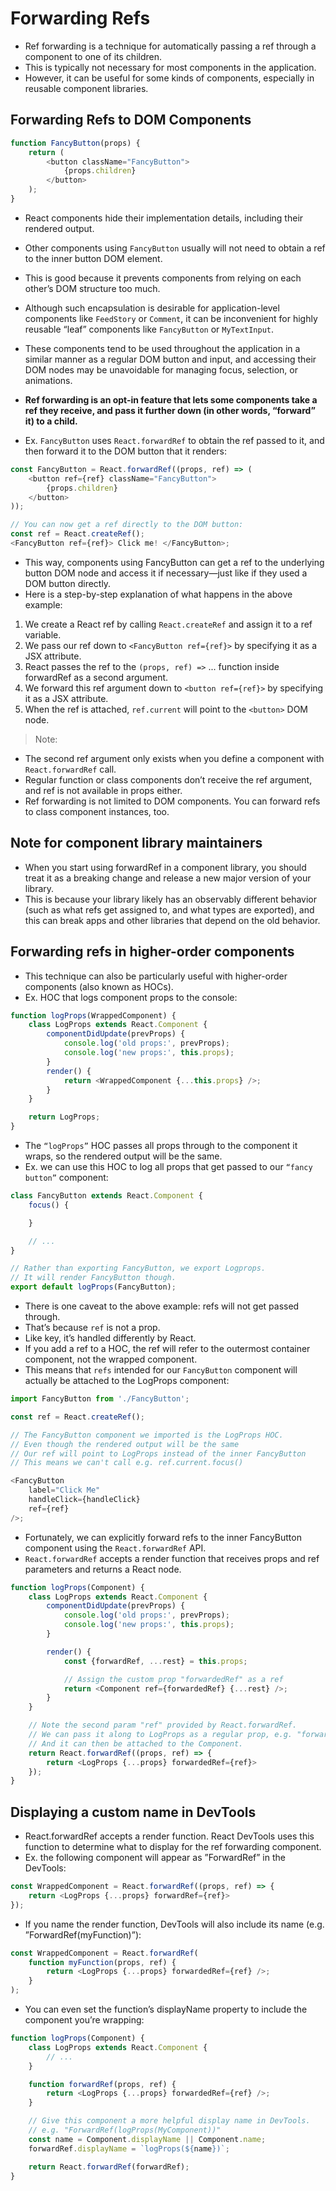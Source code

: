 # Forwarding Refs

* Ref forwarding is a technique for automatically passing a ref through a component to one of its children. 
* This is typically not necessary for most components in the application. 
* However, it can be useful for some kinds of components, especially in reusable component libraries.

## Forwarding Refs to DOM Components

```ts
function FancyButton(props) {
    return (
        <button className="FancyButton">
            {props.children}
        </button>
    );
}
```

* React components hide their implementation details, including their rendered output. 
* Other components using `FancyButton` usually will not need to obtain a ref to the inner button DOM element. 
* This is good because it prevents components from relying on each other’s DOM structure too much.

* Although such encapsulation is desirable for application-level components like `FeedStory` or `Comment`, it can be inconvenient for highly reusable “leaf” components like `FancyButton` or `MyTextInput`. 
* These components tend to be used throughout the application in a similar manner as a regular DOM button and input, and accessing their DOM nodes may be unavoidable for managing focus, selection, or animations.

* **Ref forwarding is an opt-in feature that lets some components take a ref they receive, and pass it further down (in other words, “forward” it) to a child.**

* Ex. `FancyButton` uses `React.forwardRef` to obtain the ref passed to it, and then forward it to the DOM button that it renders:

```ts
const FancyButton = React.forwardRef((props, ref) => (
    <button ref={ref} className="FancyButton">
        {props.children}
    </button>
));

// You can now get a ref directly to the DOM button:
const ref = React.createRef();
<FancyButton ref={ref}> Click me! </FancyButton>;
```

* This way, components using FancyButton can get a ref to the underlying button DOM node and access it if necessary—just like if they used a DOM button directly.
* Here is a step-by-step explanation of what happens in the above example:

1. We create a React ref by calling `React.createRef` and assign it to a ref variable.
1. We pass our ref down to `<FancyButton ref={ref}>` by specifying it as a JSX attribute.
1. React passes the ref to the `(props, ref) =>` ... function inside forwardRef as a second argument.
1. We forward this ref argument down to `<button ref={ref}>` by specifying it as a JSX attribute.
1. When the ref is attached, `ref.current` will point to the `<button>` DOM node.

> Note:

* The second ref argument only exists when you define a component with `React.forwardRef` call. 
* Regular function or class components don’t receive the ref argument, and ref is not available in props either.
* Ref forwarding is not limited to DOM components. You can forward refs to class component instances, too.

##  Note for component library maintainers
* When you start using forwardRef in a component library, you should treat it as a breaking change and release a new major version of your library. 
* This is because your library likely has an observably different behavior (such as what refs get assigned to, and what types are exported), and this can break apps and other libraries that depend on the old behavior.

## Forwarding refs in higher-order components

* This technique can also be particularly useful with higher-order components (also known as HOCs). 
* Ex. HOC that logs component props to the console:

```ts
function logProps(WrappedComponent) {
    class LogProps extends React.Component {
        componentDidUpdate(prevProps) {
            console.log('old props:', prevProps);
            console.log('new props:', this.props);
        }
        render() {
            return <WrappedComponent {...this.props} />;
        }
    }

    return LogProps;
}
```

* The `“logProps”` HOC passes all props through to the component it wraps, so the rendered output will be the same. 
* Ex. we can use this HOC to log all props that get passed to our `“fancy button”` component:

```ts
class FancyButton extends React.Component {
    focus() {

    }

    // ...
}

// Rather than exporting FancyButton, we export Logprops.
// It will render FancyButton though.
export default logProps(FancyButton);
```

* There is one caveat to the above example: refs will not get passed through. 
* That’s because `ref` is not a prop. 
* Like key, it’s handled differently by React. 
* If you add a ref to a HOC, the ref will refer to the outermost container component, not the wrapped component.
* This means that `refs` intended for our `FancyButton` component will actually be attached to the LogProps component:

```ts
import FancyButton from './FancyButton';

const ref = React.createRef();

// The FancyButton component we imported is the LogProps HOC.
// Even though the rendered output will be the same
// Our ref will point to LogProps instead of the inner FancyButton
// This means we can't call e.g. ref.current.focus()

<FancyButton
    label="Click Me"
    handleClick={handleClick}
    ref={ref}
/>;
```

* Fortunately, we can explicitly forward refs to the inner FancyButton component using the `React.forwardRef` API. 
* `React.forwardRef` accepts a render function that receives props and ref parameters and returns a React node.

```ts
function logProps(Component) {
    class LogProps extends React.Component {
        componentDidUpdate(prevProps) {
            console.log('old props:', prevProps);
            console.log('new props:', this.props);
        }

        render() {
            const {forwardRef, ...rest} = this.props;

            // Assign the custom prop "forwardedRef" as a ref
            return <Component ref={forwardedRef} {...rest} />;
        }
    }

    // Note the second param "ref" provided by React.forwardRef.
    // We can pass it along to LogProps as a regular prop, e.g. "forwardedRef"
    // And it can then be attached to the Component.
    return React.forwardRef((props, ref) => {
        return <LogProps {...props} forwardedRef={ref}>
    });
}
```

## Displaying a custom name in DevTools

* React.forwardRef accepts a render function. React DevTools uses this function to determine what to display for the ref forwarding component.
* Ex. the following component will appear as ”ForwardRef” in the DevTools:

```ts
const WrappedComponent = React.forwardRef((props, ref) => {
    return <LogProps {...props} forwardRef={ref}>
});
```

* If you name the render function, DevTools will also include its name (e.g. ”ForwardRef(myFunction)”):


```ts
const WrappedComponent = React.forwardRef(
    function myFunction(props, ref) {
        return <LogProps {...props} forwardedRef={ref} />;
    }
);
```

* You can even set the function’s displayName property to include the component you’re wrapping:

```ts
function logProps(Component) {
    class LogProps extends React.Component {
        // ...
    }

    function forwardRef(props, ref) {
        return <LogProps {...props} forwardedRef={ref} />;
    }

    // Give this component a more helpful display name in DevTools.
    // e.g. "ForwardRef(logProps(MyComponent))"
    const name = Component.displayName || Component.name;
    forwardRef.displayName = `logProps(${name})`;

    return React.forwardRef(forwardRef);
}
```